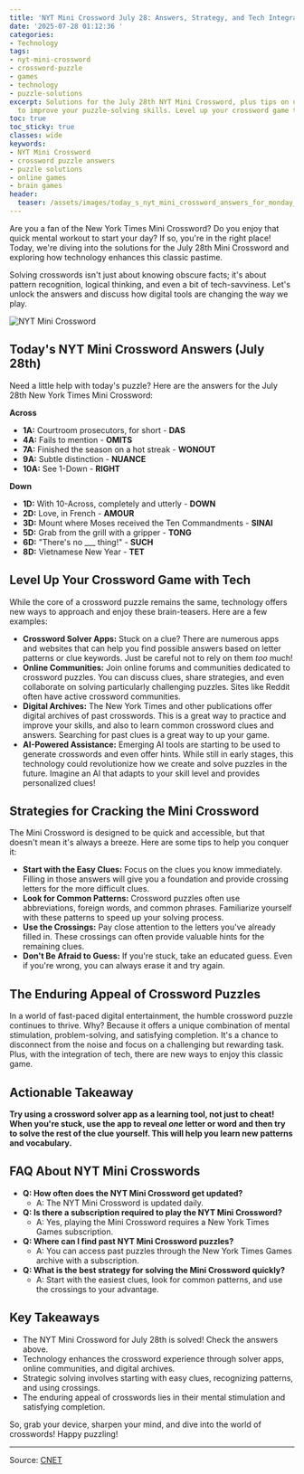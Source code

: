 ```yaml
---
title: 'NYT Mini Crossword July 28: Answers, Strategy, and Tech Integration'
date: '2025-07-28 01:12:36 '
categories:
- Technology
tags:
- nyt-mini-crossword
- crossword-puzzle
- games
- technology
- puzzle-solutions
excerpt: Solutions for the July 28th NYT Mini Crossword, plus tips on using technology
  to improve your puzzle-solving skills. Level up your crossword game today!
toc: true
toc_sticky: true
classes: wide
keywords:
- NYT Mini Crossword
- crossword puzzle answers
- puzzle solutions
- online games
- brain games
header:
  teaser: /assets/images/today_s_nyt_mini_crossword_answers_for_monday__jul_20250728011236.jpg
---
```


Are you a fan of the New York Times Mini Crossword? Do you enjoy that quick mental workout to start your day? If so, you're in the right place! Today, we're diving into the solutions for the July 28th Mini Crossword and exploring how technology enhances this classic pastime.

Solving crosswords isn't just about knowing obscure facts; it's about pattern recognition, logical thinking, and even a bit of tech-savviness. Let's unlock the answers and discuss how digital tools are changing the way we play.

![NYT Mini Crossword](https://www.cnet.com/a/img/resize/16d2290ea5c9dc928db9624c275de45ff920b828/hub/2024/07/25/50d61b9b-1c76-4678-9a92-f6eca531f4a8/nyt-mini-crossword-234876.jpg?auto=webp&fit=crop&height=614&width=1092)

## Today's NYT Mini Crossword Answers (July 28th)

Need a little help with today's puzzle? Here are the answers for the July 28th New York Times Mini Crossword:

**Across**

*   **1A:** Courtroom prosecutors, for short - **DAS**
*   **4A:** Fails to mention - **OMITS**
*   **7A:** Finished the season on a hot streak - **WONOUT**
*   **9A:** Subtle distinction - **NUANCE**
*   **10A:** See 1-Down - **RIGHT**

**Down**

*   **1D:** With 10-Across, completely and utterly - **DOWN**
*   **2D:** Love, in French - **AMOUR**
*   **3D:** Mount where Moses received the Ten Commandments - **SINAI**
*   **5D:** Grab from the grill with a gripper - **TONG**
*   **6D:** "There's no ___ thing!" - **SUCH**
*   **8D:** Vietnamese New Year - **TET**

## Level Up Your Crossword Game with Tech

While the core of a crossword puzzle remains the same, technology offers new ways to approach and enjoy these brain-teasers. Here are a few examples:

*   **Crossword Solver Apps:** Stuck on a clue? There are numerous apps and websites that can help you find possible answers based on letter patterns or clue keywords. Just be careful not to rely on them *too* much!
*   **Online Communities:** Join online forums and communities dedicated to crossword puzzles. You can discuss clues, share strategies, and even collaborate on solving particularly challenging puzzles. Sites like Reddit often have active crossword communities.
*   **Digital Archives:** The New York Times and other publications offer digital archives of past crosswords. This is a great way to practice and improve your skills, and also to learn common crossword clues and answers. Searching for past clues is a great way to up your game.
*   **AI-Powered Assistance:** Emerging AI tools are starting to be used to generate crosswords and even offer hints. While still in early stages, this technology could revolutionize how we create and solve puzzles in the future. Imagine an AI that adapts to your skill level and provides personalized clues!

## Strategies for Cracking the Mini Crossword

The Mini Crossword is designed to be quick and accessible, but that doesn't mean it's always a breeze. Here are some tips to help you conquer it:

*   **Start with the Easy Clues:** Focus on the clues you know immediately. Filling in those answers will give you a foundation and provide crossing letters for the more difficult clues.
*   **Look for Common Patterns:** Crossword puzzles often use abbreviations, foreign words, and common phrases. Familiarize yourself with these patterns to speed up your solving process.
*   **Use the Crossings:** Pay close attention to the letters you've already filled in. These crossings can often provide valuable hints for the remaining clues.
*   **Don't Be Afraid to Guess:** If you're stuck, take an educated guess. Even if you're wrong, you can always erase it and try again.

## The Enduring Appeal of Crossword Puzzles

In a world of fast-paced digital entertainment, the humble crossword puzzle continues to thrive. Why? Because it offers a unique combination of mental stimulation, problem-solving, and satisfying completion. It's a chance to disconnect from the noise and focus on a challenging but rewarding task. Plus, with the integration of tech, there are new ways to enjoy this classic game.

## Actionable Takeaway

**Try using a crossword solver app as a learning tool, not just to cheat! When you're stuck, use the app to reveal *one* letter or word and then try to solve the rest of the clue yourself. This will help you learn new patterns and vocabulary.**

## FAQ About NYT Mini Crosswords

*   **Q: How often does the NYT Mini Crossword get updated?**
    *   A: The NYT Mini Crossword is updated daily.
*   **Q: Is there a subscription required to play the NYT Mini Crossword?**
    *   A: Yes, playing the Mini Crossword requires a New York Times Games subscription.
*   **Q: Where can I find past NYT Mini Crossword puzzles?**
    *   A: You can access past puzzles through the New York Times Games archive with a subscription.
*   **Q: What is the best strategy for solving the Mini Crossword quickly?**
    *   A: Start with the easiest clues, look for common patterns, and use the crossings to your advantage.

## Key Takeaways

*   The NYT Mini Crossword for July 28th is solved! Check the answers above.
*   Technology enhances the crossword experience through solver apps, online communities, and digital archives.
*   Strategic solving involves starting with easy clues, recognizing patterns, and using crossings.
*   The enduring appeal of crosswords lies in their mental stimulation and satisfying completion.

So, grab your device, sharpen your mind, and dive into the world of crosswords! Happy puzzling!

---

Source: [CNET](https://www.cnet.com/tech/gaming/todays-nyt-mini-crossword-answers-for-monday-july-28/#ftag=CAD590a51e)
